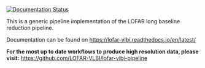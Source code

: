 [![Documentation Status](https://readthedocs.org/projects/lofar-vlbi/badge/?version=latest)](https://lofar-vlbi.readthedocs.io/en/latest/?badge=latest)

This is a generic pipeline implementation of the LOFAR long baseline reduction pipeline.

Documentation can be found on https://lofar-vlbi.readthedocs.io/en/latest/

**For the most up to date workflows to produce high resolution data, please visit:** https://github.com/LOFAR-VLBI/lofar-vlbi-pipeline

